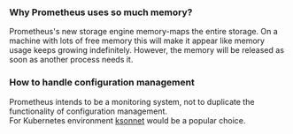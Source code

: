 ### Why Prometheus uses so much memory?
Prometheus's new storage engine memory-maps the entire storage. On a machine with lots of free memory this will make it appear like memory usage keeps growing indefinitely. However, the memory will be released as soon as another process needs it.

### How to handle configuration management
Prometheus intends to be a monitoring system, not to duplicate the functionality of configuration management.<br/>
For Kubernetes environment [ksonnet](https://ksonnet.io/) would be a popular choice.

